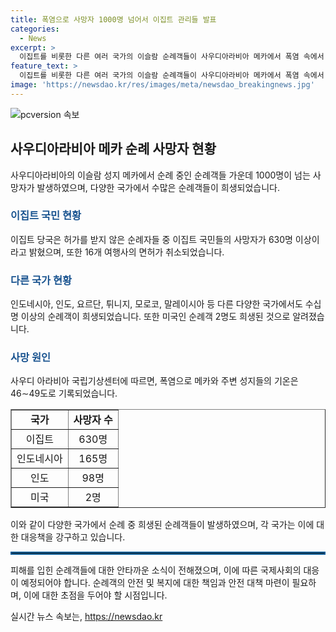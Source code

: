 ```yaml
---
title: 폭염으로 사망자 1000명 넘어서 이집트 관리들 발표
categories:
  - News
excerpt: >
  이집트를 비롯한 다른 여러 국가의 이슬람 순례객들이 사우디아라비아 메카에서 폭염 속에서 사망했다. 관리들은 숨진 순례객이 최소 1000명으로 추정되며, 미나에서의 사고는 순례 기간 중 드문 사건은 아니었다. 이집트 당국은 허가받지 않은 순례자들의 사우디 여행을 돕는 여행사들의 면허를 취소하고, 사망자 대부분이 이집트 국민임을 밝혔다. 또한, 다른 국가들의 순례객들 역시 피해를 입었으며, 압사 사고로 많은 사람들이 사망한 하지는 이번 사건과 관련해 나쁜 역사가 있었다.
feature_text: >
  이집트를 비롯한 다른 여러 국가의 이슬람 순례객들이 사우디아라비아 메카에서 폭염 속에서 사망했다. 관리들은 숨진 순례객이 최소 1000명으로 추정되며, 미나에서의 사고는 순례 기간 중 드문 사건은 아니었다. 이집트 당국은 허가받지 않은 순례자들의 사우디 여행을 돕는 여행사들의 면허를 취소하고, 사망자 대부분이 이집트 국민임을 밝혔다. 또한, 다른 국가들의 순례객들 역시 피해를 입었으며, 압사 사고로 많은 사람들이 사망한 하지는 이번 사건과 관련해 나쁜 역사가 있었다.
image: 'https://newsdao.kr/res/images/meta/newsdao_breakingnews.jpg'
---
```


<p><img src="https://newsdao.kr/res/images/meta/newsdao_breakingnews.jpg" alt="pcversion 속보" /></p>

<h2 data-ke-size="size26">사우디아라비아 메카 순례 사망자 현황</h2>

<p data-ke-size="size16">사우디아라비아의 이슬람 성지 메카에서 순례 중인 순례객들 가운데 1000명이 넘는 사망자가 발생하였으며, 다양한 국가에서 수많은 순례객들이 희생되었습니다.</p>

<h3><b><span style="color: #1a5490;">이집트 국민 현황</span></b></h3>

<p data-ke-size="size16">이집트 당국은 허가를 받지 않은 순례자들 중 이집트 국민들의 사망자가 630명 이상이라고 밝혔으며, 또한 16개 여행사의 면허가 취소되었습니다.</p>

<h3><b><span style="color: #1a5490;">다른 국가 현황</span></b></h3>

<p data-ke-size="size16">인도네시아, 인도, 요르단, 튀니지, 모로코, 말레이시아 등 다른 다양한 국가에서도 수십 명 이상의 순례객이 희생되었습니다. 또한 미국인 순례객 2명도 희생된 것으로 알려졌습니다.</p>

<h3><b><span style="color: #1a5490;">사망 원인</span></b></h3>

<p data-ke-size="size16">사우디 아라비아 국립기상센터에 따르면, 폭염으로 메카와 주변 성지들의 기온은 46∼49도로 기록되었습니다.</p>

<table style="width: 100%;" border="1">
<tbody>
<tr>
<td style="text-align: center; height: 17px;"><b>국가</b></td>
<td style="text-align: center; height: 17px;"><b>사망자 수</b></td>
</tr>
<tr>
<td style="text-align: center; height: 17px;">이집트</td>
<td style="text-align: center; height: 17px;">630명</td>
</tr>
<tr>
<td style="text-align: center; height: 17px;">인도네시아</td>
<td style="text-align: center; height: 17px;">165명</td>
</tr>
<tr>
<td style="text-align: center; height: 17px;">인도</td>
<td style="text-align: center; height: 17px;">98명</td>
</tr>
<tr>
<td style="text-align: center; height: 17px;">미국</td>
<td style="text-align: center; height: 17px;">2명</td>
</tr>
</tbody>
</table>

<p data-ke-size="size16">이와 같이 다양한 국가에서 순례 중 희생된 순례객들이 발생하였으며, 각 국가는 이에 대한 대응책을 강구하고 있습니다.</p>

<hr style="border: 2px solid #095b96;" />

<p data-ke-size="size16">피해를 입힌 순례객들에 대한 안타까운 소식이 전해졌으며, 이에 따른 국제사회의 대응이 예정되어야 합니다. 순례객의 안전 및 복지에 대한 책임과 안전 대책 마련이 필요하며, 이에 대한 초점을 두어야 할 시점입니다.</p>
실시간 뉴스 속보는, <a href="https://newsdao.kr" rel="dofollow">https://newsdao.kr</a>


